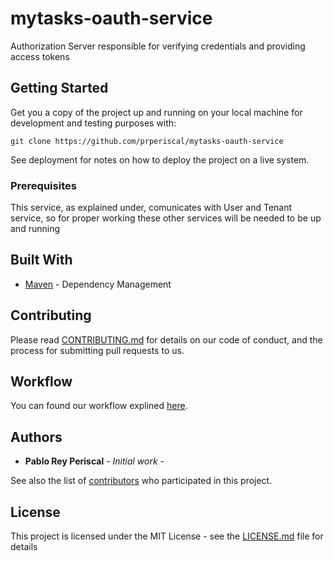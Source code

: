 # mytasks-oauth-service

Authorization Server responsible for verifying credentials and providing access tokens

## Getting Started

Get you a copy of the project up and running on your local machine for development and testing purposes with:
```
git clone https://github.com/prperiscal/mytasks-oauth-service
```
See deployment for notes on how to deploy the project on a live system.

### Prerequisites

This service, as explained under, comunicates with User and Tenant service, so for proper working these other services will be needed to be up and running

## Built With

* [Maven](https://maven.apache.org/) - Dependency Management

## Contributing

Please read [CONTRIBUTING.md](https://gist.github.com/prperiscal/900729941edc5d5ddaaf9e21e5055a62) for details on our code of conduct, and the process for submitting pull requests to us.

## Workflow

You can found our workflow explined [here](https://gist.github.com/prperiscal/ce8b8b5a9e0f79378475243e2d227011). 

## Authors

* **Pablo Rey Periscal** - *Initial work* -

See also the list of [contributors]() who participated in this project.

## License

This project is licensed under the MIT License - see the [LICENSE.md](LICENSE.md) file for details
